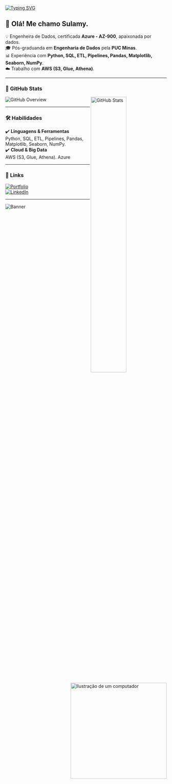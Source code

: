 [![Typing SVG](https://readme-typing-svg.demolab.com?font=Fira+Code&size=30&pause=1000&color=F727C2&width=435&lines=Sulamy+Almeida+Morais)](https://git.io/typing-svg)

## 👋 Olá! Me chamo Sulamy.  
💡 Engenheira de Dados, certificada **Azure - AZ-900**, apaixonada por dados.  
🎓 Pós-graduanda em **Engenharia de Dados** pela **PUC Minas**.  
📊 Experiência com **Python, SQL, ETL, Pipelines, Pandas, Matplotlib, Seaborn, NumPy**.  
☁️ Trabalho com **AWS (S3, Glue, Athena)**.  

---

### 🚀 **GitHub Stats**  
<img align="right" src="https://github-readme-stats.vercel.app/api?username=SulamyLobato&show_icons=true&title_color=783c00&text_color=af552e&icon_color=783c00&bg_color=f8efd4&cache_seconds=2300" width="47%" alt="GitHub Stats">

<img src="https://img.shields.io/static/v1?label=Overview&message=SulamyLobato&color=f8efd4&style=for-the-badge&logo=GitHub" alt="GitHub Overview">  

<img src="https://raw.githubusercontent.com/MicaelliMedeiros/micaellimedeiros/master/image/computer-illustration.png" alt="Ilustração de um computador" width="300px" align="right">

---

### 🛠 **Habilidades**
✔️ **Linguagens & Ferramentas**  
Python, SQL, ETL, Pipelines, Pandas, Matplotlib, Seaborn, NumPy.  
✔️ **Cloud & Big Data**  
AWS (S3, Glue, Athena). 
Azure 

---

### 🔗 **Links**  
[![Portfolio](https://img.shields.io/badge/my_portfolio-000?style=for-the-badge&logo=ko-fi&logoColor=pink)](https://katherineoelsner.com/)  
[![LinkedIn](https://img.shields.io/badge/linkedin-0A66C2?style=for-the-badge&logo=linkedin&logoColor=white)](https://www.linkedin.com/in/sulamyalmeida/)  

---


![Banner](https://capsule-render.vercel.app/api?type=wave&height=250&color=gradient&fontAlign=50&section=footer&reversal=true&fontSize=0&animation=scaleIn&fontColor=FF69B4)

